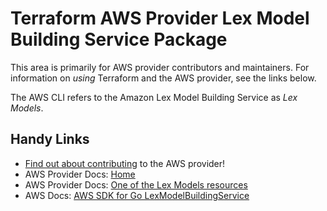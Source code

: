 # Terraform AWS Provider Lex Model Building Service Package

This area is primarily for AWS provider contributors and maintainers. For information on _using_ Terraform and the AWS provider, see the links below.

The AWS CLI refers to the Amazon Lex Model Building Service as _Lex Models_.

## Handy Links

* [Find out about contributing](../../../docs/contributing) to the AWS provider!
* AWS Provider Docs: [Home](https://registry.terraform.io/providers/hashicorp/aws/latest/docs)
* AWS Provider Docs: [One of the Lex Models resources](https://registry.terraform.io/providers/hashicorp/aws/latest/docs/resources/lex_bot)
* AWS Docs: [AWS SDK for Go LexModelBuildingService](https://docs.aws.amazon.com/sdk-for-go/api/service/lexmodelbuildingservice/)
